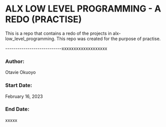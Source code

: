 # ALX LOW LEVEL PROGRAMMING - A REDO (PRACTISE)

This is a repo that contains a redo of the projects in alx-low_level_programming. This repo was created for the purpose of practise.





----------------------------xxxxxxxxxxxxxxxxxxx

### Author:
Otavie Okuoyo

### Start Date:
February 16, 2023

### End Date:
xxxxx
